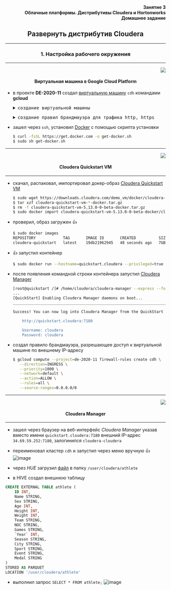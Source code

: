 <div align="right"><h4>Занятие 3</br>Облачные платформы. Дистрибутивы Cloudera и Hortonworks</br>
Домашнее задание</h4></div>

<div align="center"><h2>Развернуть дистрибутив Cloudera</h2></div>

***
<h3><div align="center">1. Настройка рабочего окружения</div></h3>

***

<p align="right"><img src="https://user-images.githubusercontent.com/29423304/101603876-3d2ac400-3a11-11eb-936c-7bb069c47f89.png" /></p>
<h4><div align="center">Виртуальная машина в Google Cloud Platform</div></h4>

- в проекте **DE-2020-11** создал [виртуальную машину](https://console.cloud.google.com/compute/instances?project=de-2020-11&instancessize=50 "Ctrl+click->new tab") `cdh` командами **gcloud**
    <pre><details><summary>создание виртуальной машины</summary>
    $ gcloud beta compute --project=de-2020-11 instances create cdh \
       --zone=us-central1-a \
       --machine-type=e2-standard-8 \
       --subnet=default \
       --network-tier=PREMIUM \
       --maintenance-policy=MIGRATE \
       --service-account=313591580200-compute@developer.gserviceaccount.com \
       --scopes=https://www.googleapis.com/auth/cloud-platform \
       --tags=http-server,https-server \
       --image=ubuntu-1804-bionic-v20201123 \
       --image-project=ubuntu-os-cloud \
       --boot-disk-size=30GB \
       --boot-disk-type=pd-ssd \
       --boot-disk-device-name=cdh \
       --no-shielded-secure-boot \
       --shielded-vtpm \
       --shielded-integrity-monitoring \
       --reservation-affinity=any
    </details></pre>

    <pre><details><summary>создание правил брандмауэра для трафика http, https</summary>
    $ gcloud compute --project=de-2020-11 firewall-rules create default-allow-http \
       --direction=INGRESS \
       --priority=1000 \
       --network=default \
       --action=ALLOW \
       --rules=tcp:80 \
       --source-ranges=0.0.0.0/0 \
       --target-tags=http-server

    $ gcloud compute --project=de-2020-11 firewall-rules create default-allow-https \
       --direction=INGRESS \
       --priority=1000 \
       --network=default \
       --action=ALLOW \
       --rules=tcp:443 \
       --source-ranges=0.0.0.0/0 \
       --target-tags=https-server
    </details></pre>

- зашел через `ssh`, установил [Docker](https://docs.docker.com/engine/install/ubuntu/ "Ctrl+click->new tab") с помощью скрипта установки
    ```bash
    $ curl -fsSL https://get.docker.com -o get-docker.sh
    $ sudo sh get-docker.sh
    ```
***
<p align="right"><img src="https://user-images.githubusercontent.com/29423304/101666531-62deba00-3a5f-11eb-960a-cabf24b60015.png" /></p>
<h4><div align="center">Cloudera Quickstart VM</div></h4>

***

- скачал, распаковал, импортировал докер-образ [Cloudera Quickstart VM](https://docs.cloudera.com/documentation/enterprise/5-14-x/topics/cloudera_quickstart_vm.html "Ctrl+click->new tab")
    ```bash
    $ sudo wget https://downloads.cloudera.com/demo_vm/docker/cloudera-quickstart-vm-5.13.0-0-beta-docker.tar.gz
    $ tar xzf cloudera-quickstart-vm-*-docker.tar.gz
    $ rm -f cloudera-quickstart-vm-5.13.0-0-beta-docker.tar.gz
    $ sudo docker import cloudera-quickstart-vm-5.13.0-0-beta-docker/cloudera-quickstart-vm-5.13.0-0-beta-docker.tar cloudera-quickstart:latest
    ```
- проверил, образ загружен :+1: 
    ```bash
    $ sudo docker images
    REPOSITORY            TAG       IMAGE ID       CREATED          SIZE
    cloudera-quickstart   latest    19db21962945   48 seconds ago   7GB
    ```
- :+1: запустил контейнер
    ```bash
    $ sudo docker run --hostname=quickstart.cloudera --privileged=true -t -i -p 8888:8888 -p 7180:7180 -p 80:80 cloudera-quickstart:latest /usr/bin/docker-quickstart
    ```
- после появления командной строки контейнера запустил [Cloudera Manager](https://docs.cloudera.com/documentation/enterprise/5-14-x/topics/cloudera_manager.html "Ctrl+click->new tab")
    ```bash
    [root@quickstart /]# /home/cloudera/cloudera-manager --express --force
    ...
    [QuickStart] Enabling Cloudera Manager daemons on boot...
    ________________________________________________________________________________
    
    Success! You can now log into Cloudera Manager from the QuickStart VM's browser:
    
        http://quickstart.cloudera:7180
    
        Username: cloudera
        Password: cloudera
    ```
- создал правило брандмауэра, разрешающее доступ к виртуальной машине по внешнему IP-адресу
    ```bash
    $ gcloud compute --project=de-2020-11 firewall-rules create cdh \
       --direction=INGRESS \
       --priority=1000 \
       --network=default \
       --action=ALLOW \
       --rules=all \
       --source-ranges=0.0.0.0/0
    ```

***
<p align="right"><img src="https://user-images.githubusercontent.com/29423304/101672413-e2bc5280-3a66-11eb-85da-66546bb79f76.png" /></p>
<h4><div align="center">Cloudera Manager</div></h4>

***
- зашел через браузер на веб-интерфейс _Cloudera Manager_ указав вместо имени `quickstart.cloudera:7180` внешний IP-адрес `34.69.59.252:7180`, залогинился `cloudera-cloudera`
- переименовал кластер `cdh` и запустил через меню вручную :+1: 
![image](https://user-images.githubusercontent.com/29423304/101833941-b974f280-3b4a-11eb-80b1-41840bbc9199.png)

- через _HUE_ загрузил [файл](https://storage.googleapis.com/otus_sample_data/athlete.snappy.parquet "Ctrl+click->new tab") в папку `/user/cloudera/athlete`
- в HIVE создал внешнюю таблицу
```sql
CREATE EXTERNAL TABLE athlete (
    ID INT,
    Name STRING,
    Sex STRING,
    Age INT,
    Height INT,
    Weight INT,
    Team STRING,
    NOC STRING,
    Games STRING,
    `Year` INT,
    Season STRING,
    City STRING,
    Sport STRING,
    Event STRING,
    Medal STRING 
)
STORED AS PARQUET
LOCATION '/user/cloudera/athlete'
```
- выполнил запрос `SELECT * FROM athlete;`
![image](https://user-images.githubusercontent.com/29423304/101834708-c0e8cb80-3b4b-11eb-9de2-bd884f7f10e0.png)
